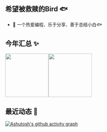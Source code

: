 ## 希望被救赎的Bird 🐟

- 🌱 一个热爱编程、乐于分享、善于总结小白🐟

## 今年汇总 ✨

<img align="" height="137px" src="https://github-readme-stats.vercel.app/api?username=oyj135&hide_title=true&hide_border=true&show_icons=true&include_all_commits=true&line_height=21&bg_color=0,EC6C6C,FFD479,FFFC79,73FA79&theme=graywhite&locale=cn" /><img align="" height="137px" src="https://github-readme-stats.vercel.app/api/top-langs/?username=oyj135&hide_title=true&hide_border=true&layout=compact&bg_color=0,73FA79,73FDFF,D783FF&theme=graywhite&locale=cn" />

## 最近动态 👀
[![Ashutosh's github activity graph](https://github-readme-activity-graph.vercel.app/graph?username=oyj135&theme=dracula)](https://github.com/ashutosh00710/github-readme-activity-graph)

